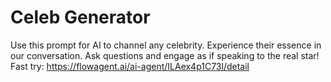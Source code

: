 # Celeb Generator
Use this prompt for AI to channel any celebrity. Experience their essence in our conversation. Ask questions and engage as if speaking to the real star!
Fast try: https://flowagent.ai/ai-agent/ILAex4p1C73l/detail
